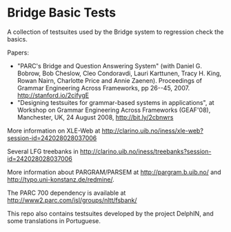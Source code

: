 # Bridge Basic Tests
A collection of testsuites used by the Bridge system to regression check the basics.

Papers:
* "PARC's Bridge and Question Answering System" (with Daniel G. Bobrow, Bob Cheslow, Cleo Condoravdi, Lauri Karttunen, Tracy H. King, Rowan Nairn, Charlotte Price and Annie Zaenen). Proceedings of Grammar Engineering Across Frameworks, pp 26--45, 2007. http://stanford.io/2cifygE
* "Designing testsuites for grammar-based systems in applications", at Workshop on Grammar Engineering Across Frameworks (GEAF'08), Manchester,  UK, 24 August 2008, http://bit.ly/2cbnwrs

More information on XLE-Web at http://clarino.uib.no/iness/xle-web?session-id=242028028037006

Several LFG treebanks in http://clarino.uib.no/iness/treebanks?session-id=242028028037006

More information about PARGRAM/PARSEM at http://pargram.b.uib.no/ and http://typo.uni-konstanz.de/redmine/.

The PARC 700 dependency is available at   http://www2.parc.com/isl/groups/nltt/fsbank/

This repo also contains testsuites developed by the project DelphIN, and some translations in Portuguese.
